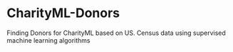 # CharityML-Donors
Finding Donors for CharityML based on US. Census data using supervised machine learning algorithms
